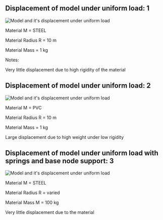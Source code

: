 ## Displacement of model under uniform load: 1
![Model and it's displacement under uniform load](https://cdn.discordapp.com/attachments/553961513686269975/1079524128517804072/image.png)

Material M = STEEL

Material Radius R = 10 m

Material Mass = 1 kg

Notes:

Very little displacement due to high rigidity of the material

## Displacement of model under uniform load: 2
![Model and it's displacement under uniform load](https://cdn.discordapp.com/attachments/553961513686269975/1079527739901628446/image.png)

Material M = PVC

Material Radius R = 10 m

Material Mass = 1 kg

Large displacement due to high weight under low rigidity

## Displacement of model under uniform load with springs and base node support: 3
![Model and it's displacement under uniform load](https://cdn.discordapp.com/attachments/553961513686269975/1084830737267695646/image.png)

Material M = STEEL

Material Radius R = varied

Material Mass M = 100 kg

Very little displacement due to the material
